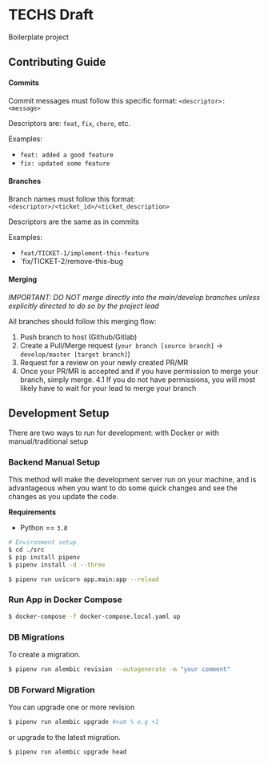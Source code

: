 # TECHS Draft

Boilerplate project

## Contributing Guide

#### Commits

Commit messages must follow this specific format:
`<descriptor>: <message>`

Descriptors are: `feat`, `fix`, `chore`, etc.

Examples:
- `feat: added a good feature`
- `fix: updated some feature`

#### Branches

Branch names must follow this format:
`<descriptor>/<ticket_id>/<ticket_description>`

Descriptors are the same as in commits

Examples:
- `feat/TICKET-1/implement-this-feature`
- `fix/TICKET-2/remove-this-bug

#### Merging

*IMPORTANT: DO NOT merge directly into the main/develop branches unless explicitly directed to do so by the project lead*

All branches should follow this merging flow:

1. Push branch to host (Github/Gitlab)
2. Create a Pull/Merge request (`your branch [source branch]` -> `develop/master [target branch]`)
3. Request for a review on your newly created PR/MR
4. Once your PR/MR is accepted and if you have permission to merge your branch, simply merge.
4.1 If you do not have permissions, you will most likely have to wait for your lead to merge your branch


## Development Setup

There are two ways to run for development: with Docker or with manual/traditional setup


### Backend Manual Setup

This method will make the development server run on your machine, and is advantageous when you want to do some quick changes and see the changes as you update the code.

**Requirements**
- Python == `3.8`

``` bash
# Environment setup
$ cd ./src
$ pip install pipenv
$ pipenv install -d --three

$ pipenv run uvicorn app.main:app --reload
```

### Run App in Docker Compose

```bash
$ docker-compose -f docker-compose.local.yaml up
```

### DB Migrations

To create a migration.

``` bash
$ pipenv run alembic revision --autogenerate -m "your comment"
```

### DB Forward Migration
You can upgrade one or more revision
``` bash
$ pipenv run alembic upgrade #num % e.g +1
```
or upgrade to the latest migration.
``` bash
$ pipenv run alembic upgrade head
```
